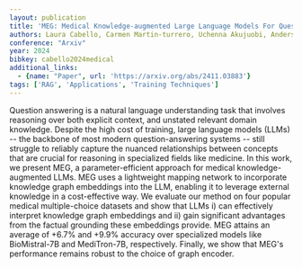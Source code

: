```yaml
---
layout: publication
title: 'MEG: Medical Knowledge-augmented Large Language Models For Question Answering'
authors: Laura Cabello, Carmen Martin-turrero, Uchenna Akujuobi, Anders Søgaard, Carlos Bobed
conference: "Arxiv"
year: 2024
bibkey: cabello2024medical
additional_links:
  - {name: "Paper", url: 'https://arxiv.org/abs/2411.03883'}
tags: ['RAG', 'Applications', 'Training Techniques']
---
```

Question answering is a natural language understanding task that involves
reasoning over both explicit context, and unstated relevant domain knowledge.
Despite the high cost of training, large language models (LLMs) -- the backbone
of most modern question-answering systems -- still struggle to reliably capture
the nuanced relationships between concepts that are crucial for reasoning in
specialized fields like medicine. In this work, we present MEG, a
parameter-efficient approach for medical knowledge-augmented LLMs. MEG uses a
lightweight mapping network to incorporate knowledge graph embeddings into the
LLM, enabling it to leverage external knowledge in a cost-effective way. We
evaluate our method on four popular medical multiple-choice datasets and show
that LLMs i) can effectively interpret knowledge graph embeddings and ii) gain
significant advantages from the factual grounding these embeddings provide. MEG
attains an average of +6.7% and +9.9% accuracy over specialized models like
BioMistral-7B and MediTron-7B, respectively. Finally, we show that MEG's
performance remains robust to the choice of graph encoder.
